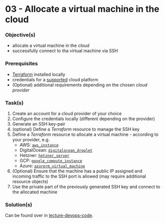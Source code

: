 03 - Allocate a virtual machine in the cloud
============================================


### Objective(s)

* allocate a virtual machine in the *cloud*
* successfully connect to tha virtual machine via SSH 


### Prerequisites

* [Terraform](https://learn.hashicorp.com/tutorials/terraform/install-cli) installed locally
* credentials for a [supported](https://www.terraform.io/docs/providers/index.html#lists-of-terraform-providers)
  cloud platform
* (Optional) additional requirements depending on the chosen *cloud provider* 


### Task(s)

1. Create an account for a cloud provider of your choice
2. Configure the credentials locally (different depending on the provider)
3. Generate an SSH key-pair
4. (optional) Define a *Terraform* resource to manage the SSH key
5. Define a *Terraform* resource to allocate a virtual machine - according to your provider, e.g.
   * AWS: [`aws_instance`](https://registry.terraform.io/providers/hashicorp/aws/latest/docs/resources/instance)
   * DigitalOcean: [`digitalocean_droplet`](https://registry.terraform.io/providers/digitalocean/digitalocean/latest/docs/resources/droplet)
   * Hetzner: [`hetzner_server`](https://registry.terraform.io/providers/hetznercloud/hcloud/latest/docs/resources/server)
   * GCP: [`google_compute_instance`](https://www.terraform.io/docs/providers/google/d/compute_instance.html)
   * Azure: [`azurerm_virtual_machine`](https://www.terraform.io/docs/providers/azurerm/r/virtual_machine.html)
6. (Optional) Ensure that the machine has a public IP assigned and incoming traffic to the SSH port is allowed (may
   require additional resource objects)
7. Use the private part of the previously generated SSH key and connect to the allocated machine


### Solution(s)

Can be found over in [lecture-devops-code](https://github.com/lucendio/lecture-devops-code/tree/master/tutorials-solutions/03_allocate-machine-in-cloud).
